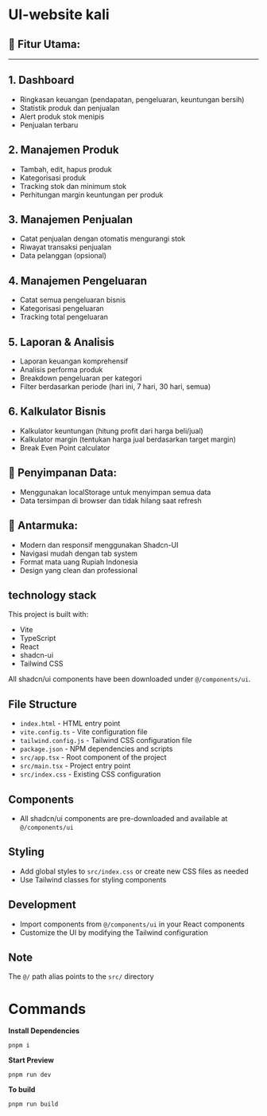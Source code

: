 # UI-website kali

## 🎯 Fitur Utama:
---
## 1. Dashboard

- Ringkasan keuangan (pendapatan, pengeluaran, keuntungan bersih)
- Statistik produk dan penjualan
- Alert produk stok menipis
- Penjualan terbaru

## 2. Manajemen Produk

- Tambah, edit, hapus produk
- Kategorisasi produk
- Tracking stok dan minimum stok
- Perhitungan margin keuntungan per produk

## 3. Manajemen Penjualan

- Catat penjualan dengan otomatis mengurangi stok
- Riwayat transaksi penjualan
- Data pelanggan (opsional)

## 4. Manajemen Pengeluaran

- Catat semua pengeluaran bisnis
- Kategorisasi pengeluaran
- Tracking total pengeluaran

## 5. Laporan & Analisis

- Laporan keuangan komprehensif
- Analisis performa produk
- Breakdown pengeluaran per kategori
- Filter berdasarkan periode (hari ini, 7 hari, 30 hari, semua)

## 6. Kalkulator Bisnis

- Kalkulator keuntungan (hitung profit dari harga beli/jual)
- Kalkulator margin (tentukan harga jual berdasarkan target margin)
- Break Even Point calculator

## 💾 Penyimpanan Data:

- Menggunakan localStorage untuk menyimpan semua data
- Data tersimpan di browser dan tidak hilang saat refresh

## 🎨 Antarmuka:

- Modern dan responsif menggunakan Shadcn-UI
- Navigasi mudah dengan tab system
- Format mata uang Rupiah Indonesia
- Design yang clean dan professional

## technology stack

This project is built with:

- Vite
- TypeScript
- React
- shadcn-ui
- Tailwind CSS

All shadcn/ui components have been downloaded under `@/components/ui`.

## File Structure

- `index.html` - HTML entry point
- `vite.config.ts` - Vite configuration file
- `tailwind.config.js` - Tailwind CSS configuration file
- `package.json` - NPM dependencies and scripts
- `src/app.tsx` - Root component of the project
- `src/main.tsx` - Project entry point
- `src/index.css` - Existing CSS configuration

## Components

- All shadcn/ui components are pre-downloaded and available at `@/components/ui`

## Styling

- Add global styles to `src/index.css` or create new CSS files as needed
- Use Tailwind classes for styling components

## Development

- Import components from `@/components/ui` in your React components
- Customize the UI by modifying the Tailwind configuration

## Note

The `@/` path alias points to the `src/` directory

# Commands

**Install Dependencies**

```shell
pnpm i
```

**Start Preview**

```shell
pnpm run dev
```

**To build**

```shell
pnpm run build
```
